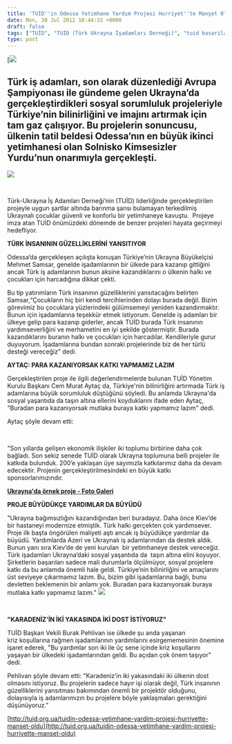 ```yaml
---
title: 'TUİD''in Odessa Yetimhane Yardım Projesi Hurriyet''te Manşet Oldu'
date: Mon, 30 Jul 2012 18:44:32 +0000
draft: false
tags: ["TUİD", "TUİD (Türk Ukrayna İşadamları Derneği)", "tuid basarilari", "tuid basinda", "tuid sosyal sorumluluk projesi", "tuid turk basininda", "tuid ukrayna basininda", "tuid yardim projesi", "tuid yardimlari"]
type: post
---
```





[![](https://burakpehlivan.org/tuid_images/17334290.jpg)




Türk iş adamları, son olarak düzenlediği Avrupa Şampiyonası ile gündeme gelen Ukrayna’da gerçekleştirdikleri sosyal sorumluluk projeleriyle Türkiye’nin bilinirliğini ve imajını artırmak için tam gaz çalışıyor. Bu projelerin sonuncusu, ülkenin tatil beldesi Odessa’nın en büyük ikinci yetimhanesi olan Solnisko Kimsesizler Yurdu’nun onarımıyla gerçekleşti.
-------------------------------------------------------------------------------------------------------------------------------------------------------------------------------------------------------------------------------------------------------------------------------------------------------------------------------------------------------------------







![](http://www.hurriyet.com.tr/p/spacer.gif)






 

Türk-Ukrayna İş Adamları Derneği’nin (TUİD) liderliğinde gerçekleştirilen projeyle uygun şartlar altında barınma şansı bulamayan terkedilmiş Ukraynalı çocuklar güvenli ve konforlu bir yetimhaneye kavuştu.  Projeye imza atan TUİD önümüzdeki dönemde de benzer projeleri hayata geçirmeyi hedefliyor.

**TÜRK İNSANININ GÜZELLİKLERİNİ YANSITIYOR**

Odessa’da gerçekleşen açılışta konuşan Türkiye’nin Ukrayna Büyükelçisi Mehmet Samsar, genelde işadamlarının bir ülkede para kazanıp gittiğini ancak Türk iş adamlarının bunun aksine kazandıklarını o ülkenin halkı ve çocukları için harcadığına dikkat çekti.

Bu tip yatırımların Türk insanının güzelliklerini yansıtacağını belirten Samsar,“Çocukların hiç biri kendi tercihlerinden dolayı burada değil. Bizim görevimiz bu çocuklara yüzlerindeki gülümsemeyi yeniden kazandırmaktır. Bunun için işadamlarına teşekkür etmek istiyorum. Genelde iş adamları bir ülkeye gelip para kazanıp giderler, ancak TUİD burada Türk insanının yardımseverliğini ve merhametini en iyi şekilde göstermiştir. Burada kazandıklarını buranın halkı ve çocukları için harcadılar. Kendileriyle gurur duyuyorum. İşadamlarına bundan sonraki projelerinde biz de her türlü desteği vereceğiz” dedi.

**AYTAÇ: PARA KAZANIYORSAK KATKI YAPMAMIZ LAZIM**

Gerçekleştirilen proje ile ilgili değerlendirmelerde bulunan TUİD Yönetim Kurulu Başkanı Cem Murat Aytaç da, Türkiye'nin bilinirliğini artırmada Türk iş adamlarına büyük sorumluluk düştüğünü söyledi. Bu anlamda Ukrayna'da sosyal yaşantıda da taşın altına ellerini koyduklarını ifade eden Aytaç, "Buradan para kazanıyorsak mutlaka buraya katkı yapmamız lazım" dedi.

Aytaç şöyle devam etti:









 

"Son yıllarda gelişen ekonomik ilişkiler iki toplumu birbirine daha çok bağladı. Son sekiz senede TUİD olarak Ukrayna toplumuna belli projeler ile katkıda bulunduk. 200’e yaklaşan üye sayımızla katkılarımız daha da devam edecektir. Projenin gerçekleştirilmesindeki en büyük katkı sponsorlarımızındır.

**[Ukrayna'da örnek proje - Foto Galeri](http://fotogaleri.hurriyet.com.tr/galeridetay.aspx?cid=58529&rid=2&p=1)**

**PROJE BÜYÜDÜKÇE YARDIMLAR DA BÜYÜDÜ**

"Ukrayna bağımsızlığını kazandığından beri buradayız. Daha önce Kiev’de bir hastaneyi modernize etmiştik. Türk halkı gerçekten çok yardımsever. Proje ilk başta öngörülen maliyeti aştı ancak iş büyüdükçe yardımlar da büyüdü. Yardımlarda Azeri ve Ukraynalı iş adamlarından da destek aldık. Bunun yanı sıra Kiev’de de yeni kurulan  bir yetimhaneye destek vereceğiz. Türk işadamları Ukrayna’daki sosyal yaşantıda da  taşın altına elini koyuyor. Şirketlerin başarıları sadece mali durumlarla ölçülmüyor, sosyal projelere katkı da bu anlamda önemli hale geldi. Türkiye’nin bilinirliğini ve amaçlarını üst seviyeye çıkarmamız lazım. Bu, bizim gibi işadamlarına bağlı, bunu devletten beklemenin bir anlamı yok. Buradan para kazanıyorsak buraya mutlaka katkı yapmamız lazım."
![](http://www.hurriyet.com.tr/_np/7554/17317554.jpg)

 

**"KARADENİZ'İN İKİ YAKASINDA İKİ DOST İSTİYORUZ"**

TUİD Başkan Vekili Burak Pehlivan ise ülkede şu anda yaşanan kriz koşullarına rağmen işadamlarının yardımlarını esirgememesinin önemine işaret ederek, "Bu yardımlar son iki ile üç sene içinde kriz koşullarını yaşayan bir ülkedeki işadamlarından geldi. Bu açıdan çok önem taşıyor" dedi.

Pehlivan şöyle devam etti: "Karadeniz’in iki yakasındaki iki ülkenin dost olmasını istiyoruz. Bu projelerin sadece hayır işi olarak değil, Türk insanının güzelliklerini yansıtması bakımından önemli bir projektör olduğunu, dolayısıyla iş adamlarımızın bu projelere böyle yaklaşmaları gerektiğini düşünüyoruz."




[http://tuid.org.ua/tuidin-odessa-yetimhane-yardim-projesi-hurriyette-manset-oldu](http://tuid.org.ua/tuidin-odessa-yetimhane-yardim-projesi-hurriyette-manset-oldu)